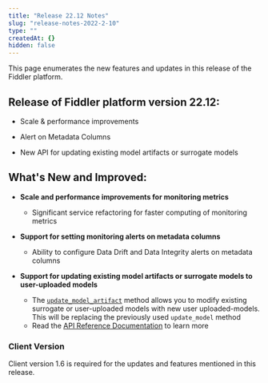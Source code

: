 ```yaml
---
title: "Release 22.12 Notes"
slug: "release-notes-2022-2-10"
type: ""
createdAt: {}
hidden: false
---
```

This page enumerates the new features and updates in this release of the Fiddler platform.

## Release of Fiddler platform version 22.12:

- Scale & performance improvements

- Alert on Metadata Columns

- New API for updating existing model artifacts or surrogate models

## What's New and Improved:

- **Scale and performance improvements for monitoring metrics**
  - Significant service refactoring for faster computing of monitoring metrics

- **Support for setting monitoring alerts on metadata columns**
  - Ability to configure Data Drift and Data Integrity alerts on metadata columns

- **Support for updating existing model artifacts or surrogate models to user-uploaded models**
  - The [`update_model_artifact`](ref:clientupdate_model_artifact) method allows you to modify existing surrogate or user-uploaded models with new user uploaded-models. This will be replacing the previously used `update_model` method
  - Read the [API Reference Documentation](https://docs.fiddler.ai/reference/clientupdate_model_artifact) to learn more

### Client Version

Client version 1.6 is required for the updates and features mentioned in this release.